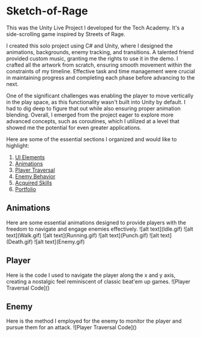 # Sketch-of-Rage
This was the Unity Live Project I developed for the Tech Academy. It's a side-scrolling game inspired by Streets of Rage.

I created this solo project using C# and Unity, where I designed the animations, backgrounds, enemy tracking, and transitions. A talented friend provided custom music, granting me the rights to use it in the demo. I crafted all the artwork from scratch, ensuring smooth movement within the constraints of my timeline. Effective task and time management were crucial in maintaining progress and completing each phase before advancing to the next.

One of the significant challenges was enabling the player to move vertically in the play space, as this functionality wasn't built into Unity by default. I had to dig deep to figure that out while also ensuring proper animation blending. Overall, I emerged from the project eager to explore more advanced concepts, such as coroutines, which I utilized at a level that showed me the potential for even greater applications.


Here are some of the essential sections I organized and would like to highlight:

1. [UI Elements](#UI)
2. [Animations](#Animations)
3. [Player Traversal](#Player)
4. [Enemy Behavior](#Enemy)
5. [Acquired Skills](#Experience)
6. [Portfolio](#Portfolio)

## Animations <a name="Animations">
<body>Here are some essential animations designed to provide players with the freedom to navigate and engage enemies effectively.
![alt text](Idle.gif)
![alt text](Walk.gif)
![alt text](Running.gif)
![alt text](Punch.gif)
![alt text](Death.gif)
![alt text](Enemy.gif)
</body>

## Player 
<body> 
Here is the code I used to navigate the player along the x and y axis, creating a nostalgic feel reminiscent of classic beat'em up games.
![Player Traversal Code](<img/Player_Movement.png>)
</body>


## Enemy 
<body>
Here is the method I employed for the enemy to monitor the player and pursue them for an attack.
![Player Traversal Code](<img/Player_Movement.png>)
</body>
